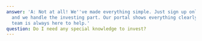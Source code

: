 ```yaml
---
answer: 'A: Not at all! We''ve made everything simple. Just sign up online, add money,
  and we handle the investing part. Our portal shows everything clearly, and our support
  team is always here to help.'
question: Do I need any special knowledge to invest?
---
```

